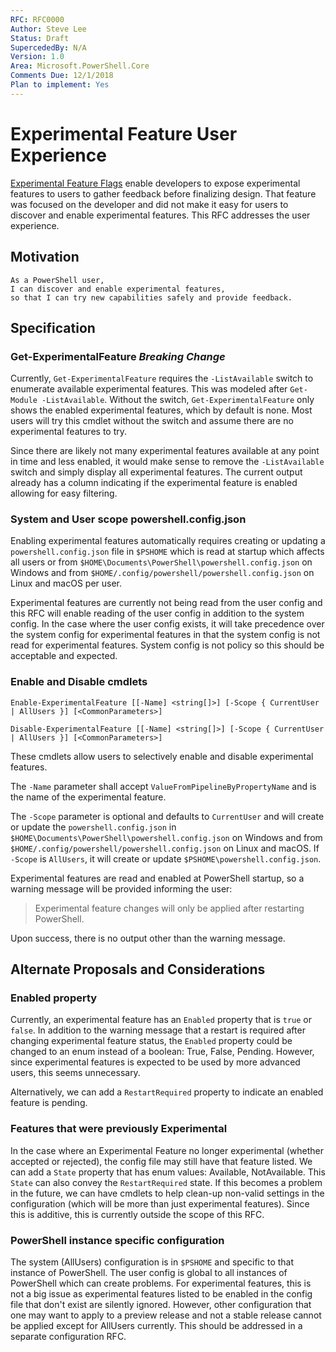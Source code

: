 ```yaml
---
RFC: RFC0000
Author: Steve Lee
Status: Draft
SupercededBy: N/A
Version: 1.0
Area: Microsoft.PowerShell.Core
Comments Due: 12/1/2018
Plan to implement: Yes
---
```


# Experimental Feature User Experience

[Experimental Feature Flags](https://github.com/PowerShell/PowerShell-RFC/blob/master/5-Final/RFC0029-Support-Experimental-Features.md)
enable developers to expose experimental features to users to gather feedback before finalizing design.
That feature was focused on the developer and did not make it easy for users to discover and enable experimental features.
This RFC addresses the user experience.

## Motivation

    As a PowerShell user,
    I can discover and enable experimental features,
    so that I can try new capabilities safely and provide feedback.

## Specification

### Get-ExperimentalFeature *Breaking Change*

Currently, `Get-ExperimentalFeature` requires the `-ListAvailable` switch to enumerate available experimental features.
This was modeled after `Get-Module -ListAvailable`.
Without the switch, `Get-ExperimentalFeature` only shows the enabled experimental features, which by default is none.
Most users will try this cmdlet without the switch and assume there are no experimental features to try.

Since there are likely not many experimental features available at any point in time and less enabled,
it would make sense to remove the `-ListAvailable` switch and simply display all experimental features.
The current output already has a column indicating if the experimental feature is enabled allowing for easy filtering.

### System and User scope powershell.config.json

Enabling experimental features automatically requires creating or updating a `powershell.config.json` file in `$PSHOME`
which is read at startup which affects all users or from `$HOME\Documents\PowerShell\powershell.config.json` on Windows
and from `$HOME/.config/powershell/powershell.config.json` on Linux and macOS per user.

Experimental features are currently not being read from the user config and this RFC will enable reading
of the user config in addition to the system config.
In the case where the user config exists, it will take precedence over the system config for experimental features
in that the system config is not read for experimental features.
System config is not policy so this should be acceptable and expected.

### Enable and Disable cmdlets

```none
Enable-ExperimentalFeature [[-Name] <string[]>] [-Scope { CurrentUser | AllUsers }] [<CommonParameters>]

Disable-ExperimentalFeature [[-Name] <string[]>] [-Scope { CurrentUser | AllUsers }] [<CommonParameters>]
```

These cmdlets allow users to selectively enable and disable experimental features.

The `-Name` parameter shall accept `ValueFromPipelineByPropertyName` and is the name of the experimental feature.

The `-Scope` parameter is optional and defaults to `CurrentUser` and will create or update the
`powershell.config.json` in `$HOME\Documents\PowerShell\powershell.config.json` on Windows
and from `$HOME/.config/powershell/powershell.config.json` on Linux and macOS.
If `-Scope` is `AllUsers`, it will create or update `$PSHOME\powershell.config.json`.

Experimental features are read and enabled at PowerShell startup, so a warning message will be provided informing the user:
> Experimental feature changes will only be applied after restarting PowerShell.

Upon success, there is no output other than the warning message.

## Alternate Proposals and Considerations

### Enabled property

Currently, an experimental feature has an `Enabled` property that is `true` or `false`.
In addition to the warning message that a restart is required after changing experimental feature status,
the `Enabled` property could be changed to an enum instead of a boolean: True, False, Pending.
However, since experimental features is expected to be used by more advanced users,
this seems unnecessary.

Alternatively, we can add a `RestartRequired` property to indicate an enabled feature is pending.

### Features that were previously Experimental

In the case where an Experimental Feature no longer experimental (whether accepted or rejected),
the config file may still have that feature listed.
We can add a `State` property that has enum values: Available, NotAvailable.
This `State` can also convey the `RestartRequired` state.
If this becomes a problem in the future, we can have cmdlets to help clean-up non-valid settings in the
configuration (which will be more than just experimental features).
Since this is additive, this is currently outside the scope of this RFC.

### PowerShell instance specific configuration

The system (AllUsers) configuration is in `$PSHOME` and specific to that instance of PowerShell.
The user config is global to all instances of PowerShell which can create problems.
For experimental features, this is not a big issue as experimental features listed to
be enabled in the config file that don't exist are silently ignored.
However, other configuration that one may want to apply to a preview release and not a
stable release cannot be applied except for AllUsers currently.
This should be addressed in a separate configuration RFC.
